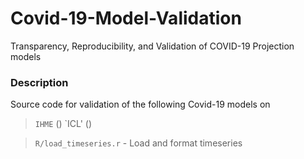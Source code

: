 # Covid-19-Model-Validation
Transparency, Reproducibility, and Validation of COVID-19 Projection models

### Description
Source code for validation of the following Covid-19 models on 
> `IHME` () 
> `ICL' ()
>

> `R/load_timeseries.r` - Load and format timeseries
